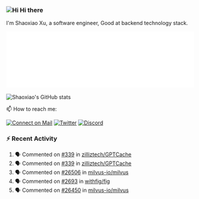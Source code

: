 ### <img src='https://qpluspicture.oss-cn-beijing.aliyuncs.com/6LjjQA/Hi.gif' alt='Hi' width="24"/> Hi there

I'm Shaoxiao Xu, a software engineer, Good at backend technology stack.

![Metrics 👋](/metrics.plugin.followup.user.svg)

![Shaoxiao's GitHub stats](https://github-readme-stats.vercel.app/api?username=xushaoxiao&show_icons=true&theme=radical&count_private=true)

📫 How to reach me:

[![Connect on Mail](https://img.shields.io/badge/Ask%20me-anything-1abc9c.svg)](mailto:lancexu.hello@gmail.com)
[![Twitter](https://img.shields.io/twitter/follow/FogSim?style=social)](https://twitter.com/lance_shaoxiao)
[![Discord](https://img.shields.io/discord/1092648432495251507?label=Discord&logo=discord)](https://discord.gg/shaoxixu)

### :zap: Recent Activity

<!--START_SECTION:activity-->
1. 🗣 Commented on [#339](https://github.com/zilliztech/GPTCache/issues/339) in [zilliztech/GPTCache](https://github.com/zilliztech/GPTCache)
2. 🗣 Commented on [#339](https://github.com/zilliztech/GPTCache/issues/339) in [zilliztech/GPTCache](https://github.com/zilliztech/GPTCache)
3. 🗣 Commented on [#26506](https://github.com/milvus-io/milvus/issues/26506) in [milvus-io/milvus](https://github.com/milvus-io/milvus)
4. 🗣 Commented on [#2693](https://github.com/withfig/fig/issues/2693) in [withfig/fig](https://github.com/withfig/fig)
5. 🗣 Commented on [#26450](https://github.com/milvus-io/milvus/issues/26450) in [milvus-io/milvus](https://github.com/milvus-io/milvus)
<!--END_SECTION:activity-->

